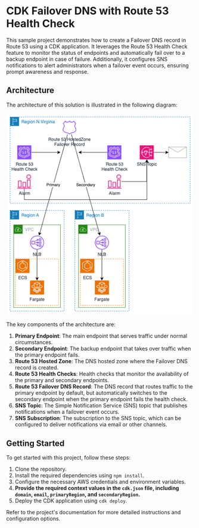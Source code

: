 # CDK Failover DNS with Route 53 Health Check

This sample project demonstrates how to create a Failover DNS record in Route 53 using a CDK application. It leverages the Route 53 Health Check feature to monitor the status of endpoints and automatically fail over to a backup endpoint in case of failure. Additionally, it configures SNS notifications to alert administrators when a failover event occurs, ensuring prompt awareness and response.

## Architecture

The architecture of this solution is illustrated in the following diagram:

![Architecture Diagram](images/architecture.png)

The key components of the architecture are:

1. **Primary Endpoint**: The main endpoint that serves traffic under normal circumstances.
2. **Secondary Endpoint**: The backup endpoint that takes over traffic when the primary endpoint fails.
3. **Route 53 Hosted Zone**: The DNS hosted zone where the Failover DNS record is created.
4. **Route 53 Health Checks**: Health checks that monitor the availability of the primary and secondary endpoints.
5. **Route 53 Failover DNS Record**: The DNS record that routes traffic to the primary endpoint by default, but automatically switches to the secondary endpoint when the primary endpoint fails the health check.
6. **SNS Topic**: The Simple Notification Service (SNS) topic that publishes notifications when a failover event occurs.
7. **SNS Subscription**: The subscription to the SNS topic, which can be configured to deliver notifications via email or other channels.

## Getting Started

To get started with this project, follow these steps:

1. Clone the repository.
2. Install the required dependencies using `npm install`.
3. Configure the necessary AWS credentials and environment variables.
4. **Provide the required context values in the `cdk.json` file, including `domain`, `email`, `primaryRegion`, and `secondaryRegion`.**
5. Deploy the CDK application using `cdk deploy`.

Refer to the project's documentation for more detailed instructions and configuration options.
